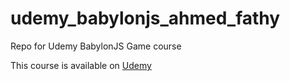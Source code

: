 # udemy_babylonjs_ahmed_fathy
Repo for Udemy BabylonJS Game course

This course is available on [Udemy](https://www.udemy.com/single-multiplayer-game-development-in-webgls-babylonjs/learn/v4/overview)

